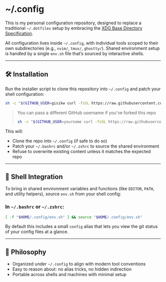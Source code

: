 # ~/.config

This is my personal configuration repository, designed to replace a traditional
`~/.dotfiles` setup by embracing the [XDG Base Directory
Specification](https://specifications.freedesktop.org/basedir-spec/basedir-spec-latest.html).

All configuration lives inside `~/.config`, with individual tools scoped to
their own subdirectories (e.g., `nvim/`, `tmux/`, `ghostty/`). Shared environment
setup is handled by a single `env.sh` file that’s sourced by interactive
shells.

---

## 🛠 Installation

Run the installer script to clone this repository into `~/.config` and patch your shell configuration:

```bash
sh -c "$(GITHUB_USER=gisikw curl -fsSL https://raw.githubusercontent.com/$GITHUB_USER/config/main/install.sh)"
```

> You can pass a different GitHub username if you've forked this repo
>
> ```bash
> sh -c "$(GITHUB_USER=yourname curl -fsSL https://raw.githubusercontent.com/$GITHUB_USER/config/main/install.sh)"
> ```

This will:

- Clone the repo into `~/.config` (if safe to do so)
- Patch your `~/.bashrc` and/or `~/.zshrc` to source the shared environment
- Refuse to overwrite existing content unless it matches the expected repo

---

## 🧩 Shell Integration

To bring in shared environment variables and functions (like `EDITOR`, `PATH`,
and utility helpers), source `env.sh` from your shell config:

### In `~/.bashrc` or `~/.zshrc`:

```bash
[ -f "$HOME/.config/env.sh" ] && source "$HOME/.config/env.sh"
```

By default this includes a small `config` alias that lets you view the git
status of your config files at a glance.

---

## 🧱 Philosophy

- Organized under `~/.config` to align with modern tool conventions
- Easy to reason about: no alias tricks, no hidden indirection
- Portable across shells and machines with minimal setup
